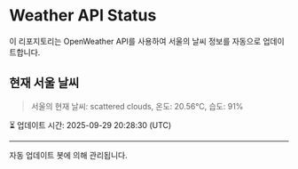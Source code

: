 
# Weather API Status

이 리포지토리는 OpenWeather API를 사용하여 서울의 날씨 정보를 자동으로 업데이트합니다.

## 현재 서울 날씨
> 서울의 현재 날씨: scattered clouds, 온도: 20.56°C, 습도: 91%

⏳ 업데이트 시간: 2025-09-29 20:28:30 (UTC)

---
자동 업데이트 봇에 의해 관리됩니다.
